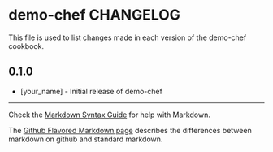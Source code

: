 demo-chef CHANGELOG
===================

This file is used to list changes made in each version of the demo-chef cookbook.

0.1.0
-----
- [your_name] - Initial release of demo-chef

- - -
Check the [Markdown Syntax Guide](http://daringfireball.net/projects/markdown/syntax) for help with Markdown.

The [Github Flavored Markdown page](http://github.github.com/github-flavored-markdown/) describes the differences between markdown on github and standard markdown.
